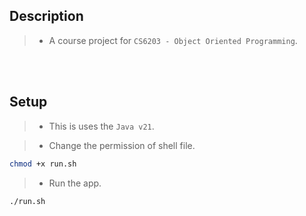 ## Description

> - A course project for `CS6203 - Object Oriented Programming`.

<br />
<br />



## Setup

> - This is uses the `Java v21`.

> - Change the permission of shell file.

```sh
chmod +x run.sh
```

> - Run the app.

```sh
./run.sh
```